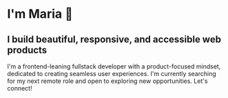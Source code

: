 # I'm Maria <span role="img" aria-label="waving hand">👋</span>
## I build beautiful, responsive, and accessible web products
I'm a frontend-leaning fullstack developer with a product-focused mindset, dedicated to creating seamless user experiences. I'm currently searching for my next remote role and open to exploring new opportunities. Let's connect!
